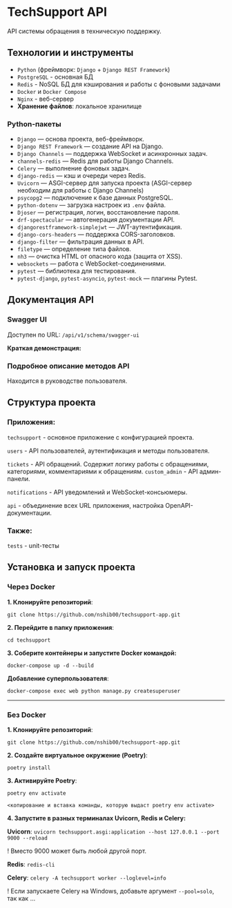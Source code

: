 # TechSupport API
API системы обращения в техническую поддержку.


## Технологии и инструменты

- `Python` (фреймворк: `Django` + `Django REST Framework`) 
- `PostgreSQL` - основная БД
- `Redis` - NoSQL БД для кэширования и работы с фоновыми задачами
- `Docker` и `Docker Compose`
- `Nginx` - веб-сервер
- **Хранение файлов**: локальное хранилище

### Python-пакеты

- `Django` — основа проекта, веб-фреймворк.
- `Django REST Framework` — создание API на Django.
- `Django Channels` — поддержка WebSocket и асинхронных задач.
- `channels-redis` — Redis для работы Django Channels.
- `Celery` — выполнение фоновых задач.
- `django-redis` — кэш и очереди через Redis.
- `Uvicorn` — ASGI-сервер для запуска проекта (ASGI-сервер необходим для работы с Django Channels)
- `psycopg2` — подключение к базе данных PostgreSQL.
- `python-dotenv` — загрузка настроек из `.env` файла.
- `Djoser` — регистрация, логин, восстановление пароля.
- `drf-spectacular` — автогенерация документации API.
- `djangorestframework-simplejwt` — JWT-аутентификация.
- `django-cors-headers` — поддержка CORS-заголовков.
- `django-filter` — фильтрация данных в API.
- `filetype` — определение типа файлов.
- `nh3` — очистка HTML от опасного кода (защита от XSS).
- `websockets` — работа с WebSocket-соединениями.
- `pytest` — библиотека для тестирования.
- `pytest-django`, `pytest-asyncio`, `pytest-mock` — плагины Pytest.


## Документация API

### Swagger UI

Доступен по URL: `/api/v1/schema/swagger-ui`

**Краткая демонстрация:**








### Подробное описание методов API

Находится в руководстве пользователя.


## Структура проекта

### Приложения:

`techsupport` - основное приложение с конфигурацией проекта.

`users` - API пользователей, аутентификация и методы пользователя.

`tickets` - API обращений. Содержит логику работы с обращениями, категориями, комментариями к обращениям.
`custom_admin` - API админ-панели.

`notifications` - API уведомлений и WebSocket-консьюмеры.

`api` - объединение всех URL приложения, настройка OpenAPI-документации.

### Также:
`tests` - unit-тесты


## Установка и запуск проекта


### Через Docker


**1. Клонируйте репозиторий**:

`git clone https://github.com/nshib00/techsupport-app.git`

**2. Перейдите в папку приложения**:

`cd techsupport`

**3. Соберите контейнеры и запустите Docker командой:**

`docker-compose up -d --build`

**Добавление суперпользователя**:

`docker-compose exec web python manage.py createsuperuser`

---

### Без Docker

**1. Клонируйте репозиторий**:

`git clone https://github.com/nshib00/techsupport-app.git`


**2. Создайте виртуальное окружение (Poetry)**:

```poetry install```


**3. Активируйте Poetry**:

```poetry env activate```

```<копирование и вставка команды, которую выдаст poetry env activate>```


**4. Запустите в разных терминалах Uvicorn, Redis и Celery:**

**Uvicorn**:
`uvicorn techsupport.asgi:application --host 127.0.0.1 --port 9000 --reload`

! Вместо 9000 может быть любой другой порт.

**Redis**:
`redis-cli`

**Celery**:
`celery -A techsupport worker --loglevel=info`

! Если запускаете Celery на Windows, добавьте аргумент `--pool=solo`, так как ...